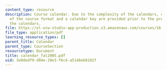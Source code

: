 ```yaml
---
content_type: resource
description: Course calendar. Due to the complexity of the calendars, detailed explanations
  of the course format and a calendar key are provided prior to the presentation of
  the calendars.
file: https://ol-ocw-studio-app-production.s3.amazonaws.com/courses/16-01-unified-engineering-i-ii-iii-iv-fall-2005-spring-2006/3e0dedf9d04e28e3f6c4a5146eb8102f_calendar_fal2005.pdf
file_type: application/pdf
learning_resource_types: []
parent_title: Calendar
parent_type: CourseSection
resourcetype: Document
title: calendar_fal2005.pdf
uid: 3e0dedf9-d04e-28e3-f6c4-a5146eb8102f
---
```

